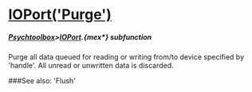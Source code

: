 # [IOPort('Purge')](IOPort-Purge) 
##### [Psychtoolbox](Pyschtoolbox)>[IOPort](IOPort).{mex*} subfunction


Purge all data queued for reading or writing from/to device specified by  
'handle'. All unread or unwritten data is discarded.  


###See also:
'Flush'
